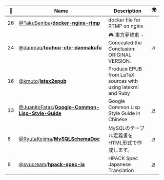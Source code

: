 |:star2: | Name | Description | 🌍|
|---|---|---|---|
|26|[@TakuSemba](https://github.com/TakuSemba)/[**docker-nginx-rtmp**](https://github.com/TakuSemba/docker-nginx-rtmp)|docker file for RTMP on nginx||
|24|[@danmaq](https://github.com/danmaq)/[**touhou-ctc-danmakufu**](https://github.com/danmaq/touhou-ctc-danmakufu)|🎮 東方夢終劇 - Concealed the Conclusion: ORIGINAL VERSION.|[:arrow_upper_right:](https://danmaq.com/!/thC/)|
|16|[@kmuto](https://github.com/kmuto)/[**latex2epub**](https://github.com/kmuto/latex2epub)|Produce EPUB from LaTeX sources with using latexml and Ruby||
|13|[@JuanitoFatas](https://github.com/JuanitoFatas)/[**Google-Common-Lisp-Style-Guide**](https://github.com/JuanitoFatas/Google-Common-Lisp-Style-Guide)|Google Common Lisp Style Guide in Chinese|[:arrow_upper_right:](https://juanitofatas.github.io/Google-Common-Lisp-Style-Guide/GoogleCLSG-zhTW.xml)|
|6|[@RyutaKojima](https://github.com/RyutaKojima)/[**MySQLSchemaDoc**](https://github.com/RyutaKojima/MySQLSchemaDoc)|MySQLのテーブル定義書をHTML形式で作成します。|[:arrow_upper_right:](https://ryutakojima.github.io/MySQLSchemaDoc/)|
|6|[@syucream](https://github.com/syucream)/[**hpack-spec-ja**](https://github.com/syucream/hpack-spec-ja)|HPACK Spec Japanese Translation|[:arrow_upper_right:](http://syucream.github.io/hpack-spec-ja/rfc7541-ja.html)|

